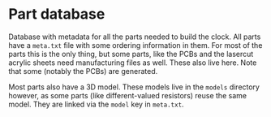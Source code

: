 Part database
=============

Database with metadata for all the parts needed to build the clock. All parts
have a `meta.txt` file with some ordering information in them. For most of the
parts this is the only thing, but some parts, like the PCBs and the lasercut
acrylic sheets need manufacturing files as well. These also live here. Note
that some (notably the PCBs) are generated.

Most parts also have a 3D model. These models live in the `models` directory
however, as some parts (like different-valued resistors) reuse the same model.
They are linked via the `model` key in `meta.txt`.
